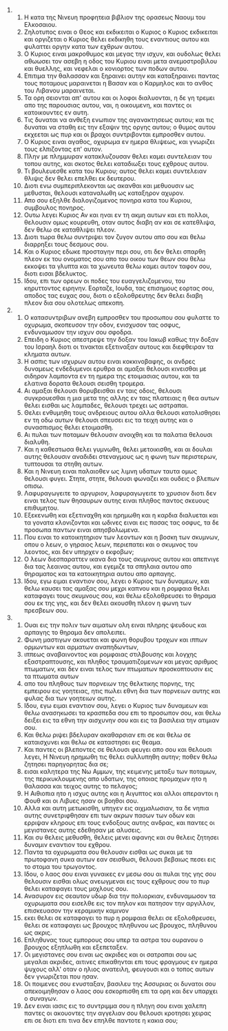 <ol>
  <li>
    <ol>
      <li>Η κατα της Νινευη προφητεια βιβλιον της ορασεως Ναουμ του Ελκοσαιου.</li>
      <li>Ζηλοτυπος ειναι ο Θεος και εκδικειται ο Κυριος ο Κυριος εκδικειται και οργιζεται ο Κυριος θελει εκδικηθη τους εναντιους αυτου και φυλαττει οργην κατα των εχθρων αυτου.</li>
      <li>Ο Κυριος ειναι μακροθυμος και μεγας την ισχυν, και ουδολως θελει αθωωσει τον ασεβη η οδος του Κυριου ειναι μετα ανεμοστροβιλου και θυελλης, και νεφελαι ο κονιορτος των ποδων αυτου.</li>
      <li>Επιτιμα την θαλασσαν και ξηραινει αυτην και καταξηραινει παντας τους ποταμους μαραινεται η Βασαν και ο Καρμηλος και το ανθος του Λιβανου μαραινεται.</li>
      <li>Τα ορη σειονται απ' αυτου και οι λοφοι διαλυονται, η δε γη τρεμει απο της παρουσιας αυτου, ναι, η οικουμενη, και παντες οι κατοικουντες εν αυτη.</li>
      <li>Τις δυναται να ανθεξη ενωπιον της αγανακτησεως αυτου; και τις δυναται να σταθη εις την εξαψιν της οργης αυτου; ο θυμος αυτου εκχεεται ως πυρ και οι βραχοι συντριβονται εμπροσθεν αυτου.</li>
      <li>Ο Κυριος ειναι αγαθος, οχυρωμα εν ημερα θλιψεως, και γνωριζει τους ελπιζοντας επ' αυτον.</li>
      <li>Πλην με πλημμυραν κατακλυζουσαν θελει καμει συντελειαν του τοπου αυτης, και σκοτος θελει καταδιωξει τους εχθρους αυτου.</li>
      <li>Τι βουλευεσθε κατα του Κυριου; αυτος θελει καμει συντελειαν θλιψις δεν θελει επελθει εκ δευτερου.</li>
      <li>Διοτι ενω συμπεριπλεκονται ως ακανθαι και μεθυουσιν ως μεθυσται, θελουσι καταναλωθη ως καταξηρον αχυρον.</li>
      <li>Απο σου εξηλθε διαλογιζομενος πονηρα κατα του Κυριου, συμβουλος πονηρος.</li>
      <li>Ουτω λεγει Κυριος Αν και ηναι εν τη ακμη αυτων και ετι πολλοι, θελουσιν ομως κουρευθη, οταν αυτος διαβη αν και σε κατεθλιψα, δεν θελω σε καταθλιψει πλεον.</li>
      <li>Διοτι τωρα θελω συντριψει τον ζυγον αυτου απο σου και θελω διαρρηξει τους δεσμους σου.</li>
      <li>Και ο Κυριος εδωκε προσταγην περι σου, οτι δεν θελει σπαρθη πλεον εκ του ονοματος σου απο του οικου των θεων σου θελω εκκοψει τα γλυπτα και τα χωνευτα θελω καμει αυτον ταφον σου, διοτι εισαι βδελυκτος.</li>
      <li>Ιδου, επι των ορεων οι ποδες του ευαγγελιζομενου, του κηρυττοντος ειρηνην. Εορταζε, Ιουδα, τας επισημους εορτας σου, αποδος τας ευχας σου, διοτι ο εξολοθρευτης δεν θελει διαβη πλεον δια σου ολοτελως απεκοπη.</li>
    </ol>
  </li>
  <li>
    <ol>
      <li>Ο κατασυντριβων ανεβη εμπροσθεν του προσωπου σου φυλαττε το οχυρωμα, σκοπευσον την οδον, ενισχυσον τας οσφυς, ενδυναμωσον την ισχυν σου σφοδρα.</li>
      <li>Επειδη ο Κυριος απεστρεψε την δοξαν του Ιακωβ καθως την δοξαν του Ισραηλ διοτι οι τινακται εξετιναξαν αυτους και διεφθειραν τα κληματα αυτων.</li>
      <li>Η ασπις των ισχυρων αυτου ειναι κοκκινοβαφης, οι ανδρες δυναμεως ενδεδυμενοι ερυθρα αι αμαξαι θελουσι κινεισθαι με σιδηρον λαμποντα εν τη ημερα της ετοιμασιας αυτου, και τα ελατινα δορατα θελουσι σεισθη τρομερα.</li>
      <li>Αι αμαξαι θελουσι θορυβεισθαι εν ταις οδοις, θελουσι συγκρουεσθαι η μια μετα της αλλης εν ταις πλατειαις η θεα αυτων θελει εισθαι ως λαμπαδες, θελουσι τρεχει ως αστραπαι.</li>
      <li>Θελει ενθυμηθη τους ανδρειους αυτου αλλα θελουσι κατολισθησει εν τη οδω αυτων θελουσι σπευσει εις τα τειχη αυτης και ο συνασπισμος θελει ετοιμασθη.</li>
      <li>Αι πυλαι των ποταμων θελουσιν ανοιχθη και τα παλατια θελουσι διαλυθη.</li>
      <li>Και η καθεστωσα θελει γυμνωθη, θελει μετοικισθη, και αι δουλαι αυτης θελουσιν αναδιδει στεναγμους ως η φωνη των περιστερων, τυπτουσαι τα στηθη αυτων.</li>
      <li>Και η Νινευη ειναι παλαιοθεν ως λιμνη υδατων ταυτα ομως θελουσι φυγει. Στητε, στητε, θελουσι φωναζει και ουδεις ο βλεπων οπισω.</li>
      <li>Λαφυραγωγειτε το αργυριον, λαφυραγωγειτε το χρυσιον διοτι δεν ειναι τελος των θησαυρων αυτης ειναι πληθος παντος σκευους επιθυμητου.</li>
      <li>Εξεκενωθη και εξετιναχθη και ηρημωθη και η καρδια διαλυεται και τα γονατα κλονιζονται και ωδινες ειναι εις πασας τας οσφυς, τα δε προσωπα παντων ειναι απησβολωμενα.</li>
      <li>Που ειναι το κατοικητηριον των λεοντων και η βοσκη των σκυμνων, οπου ο λεων, ο γηραιος λεων, περιεπατει και ο σκυμνος του λεοντος, και δεν υπηρχεν ο εκφοβων;</li>
      <li>Ο λεων διεσπαραττεν ικανα δια τους σκυμνους αυτου και απεπνιγε δια τας λεαινας αυτου, και εγεμιζε τα σπηλαια αυτου απο θηραματος και τα κατοικητηρια αυτου απο αρπαγης.</li>
      <li>Ιδου, εγω ειμαι εναντιον σου, λεγει ο Κυριος των δυναμεων, και θελω καυσει τας αμαξας σου μεχρι καπνου και η ρομφαια θελει καταφαγει τους σκυμνους σου, και θελω εξολοθρευσει το θηραμα σου εκ της γης, και δεν θελει ακουσθη πλεον η φωνη των πρεσβεων σου.</li>
    </ol>
  </li>
  <li>
    <ol>
      <li>Ουαι εις την πολιν των αιματων ολη ειναι πληρης ψευδους και αρπαγης το θηραμα δεν απολειπει.</li>
      <li>Φωνη μαστιγων ακουεται και φωνη θορυβου τροχων και ιππων ορμωντων και αρματων αναπηδωντων,</li>
      <li>ιππεως αναβαινοντος και ρομφαιας στιλβουσης και λογχης εξαστραπτουσης, και πληθος τραυματιζομενων και μεγας αριθμος πτωματων, και δεν ειναι τελος των πτωματων προσκοπτουσιν εις τα πτωματα αυτων</li>
      <li>απο του πληθους των πορνειων της θελκτικης πορνης, της εμπειρου εις γοητειας, ητις πωλει εθνη δια των πορνειων αυτης και φυλας δια των γοητειων αυτης.</li>
      <li>Ιδου, εγω ειμαι εναντιον σου, λεγει ο Κυριος των δυναμεων και θελω ανασηκωσει τα κρασπεδα σου επι το προσωπον σου, και θελω δειξει εις τα εθνη την αισχυνην σου και εις τα βασιλεια την ατιμιαν σου.</li>
      <li>Και θελω ριψει βδελυραν ακαθαρσιαν επι σε και θελω σε καταισχυνει και θελω σε καταστησει εις θεαμα.</li>
      <li>Και παντες οι βλεποντες σε θελουσι φευγει απο σου και θελουσι λεγει, Η Νινευη ηρημωθη τις θελει συλλυπηθη αυτην; ποθεν θελω ζητησει παρηγορητας δια σε;</li>
      <li>εισαι καλητερα της Νω Αμμων, της κειμενης μεταξυ των ποταμων, της περικυκλουμενης απο υδατων, της οποιας προμαχων ητο η θαλασσα και τειχος αυτης το πελαγος;</li>
      <li>Η Αιθιοπια ητο η ισχυς αυτης και η Αιγυπτος και αλλοι απεραντοι η Φουθ και οι Λιβυες ησαν οι βοηθοι σου.</li>
      <li>Αλλα και αυτη μετωκισθη, υπηγεν εις αιχμαλωσιαν, τα δε νηπια αυτης συνετριφθησαν επι των ακρων πασων των οδων και ερριψαν κληρους επι τους ενδοξους αυτης ανδρας, και παντες οι μεγιστανες αυτης εδεθησαν με αλυσεις.</li>
      <li>Και συ θελεις μεθυσθη, θελεις μενει αφανης και συ θελεις ζητησει δυναμιν εναντιον του εχθρου.</li>
      <li>Παντα τα οχυρωματα σου θελουσιν εισθαι ως συκαι με τα πρωτοφανη συκα αυτων εαν σεισθωσι, θελουσι βεβαιως πεσει εις το στομα του τρωγοντος.</li>
      <li>Ιδου, ο λαος σου ειναι γυναικες εν μεσω σου αι πυλαι της γης σου θελουσιν εισθαι ολως ανεωγμεναι εις τους εχθρους σου το πυρ θελει καταφαγει τους μοχλους σου.</li>
      <li>Ανασυρον εις σεαυτον υδωρ δια την πολιορκιαν, ενδυναμωσον τα οχυρωματα σου εισελθε εις τον πηλον και πατησον την αργιλλον, επισκευασον την κεραμικην καμινον</li>
      <li>εκει θελει σε καταφαγει το πυρ η ρομφαια θελει σε εξολοθρευσει, θελει σε καταφαγει ως βρουχος πληθυνου ως βρουχος, πληθυνου ως ακρις.</li>
      <li>Επληθυνας τους εμπορους σου υπερ τα αστρα του ουρανου ο βρουχος εξηπλωθη και εξεπεταξεν.</li>
      <li>Οι μεγιστανες σου ειναι ως ακριδες και οι σατραπαι σου ως μεγαλαι ακριδες, αιτινες επικαθηνται επι τους φραγμους εν ημερα ψυχους αλλ' οταν ο ηλιος ανατειλη, φευγουσι και ο τοπος αυτων δεν γνωριζεται που ησαν.</li>
      <li>Οι ποιμενες σου ενυσταξαν, βασιλευ της Ασσυριας οι δυνατοι σου απεκοιμηθησαν ο λαος σου εσκορπισθη επι τα ορη και δεν υπαρχει ο συναγων.</li>
      <li>Δεν ειναι ιασις εις το συντριμμα σου η πληγη σου ειναι χαλεπη παντες οι ακουοντες την αγγελιαν σου θελουσι κροτησει χειρας επι σε διοτι επι τινα δεν επηλθε παντοτε η κακια σου;</li>
    </ol>
  </li>
</ol>